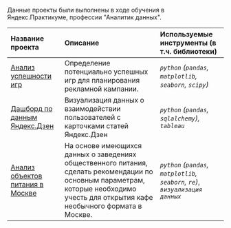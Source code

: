 Данные проекты были выполнены в ходе обучения в Яндекс.Практикуме, профессии "Аналитик данных".

| Название проекта | Описание | Используемые инструменты (в т.ч. библиотеки) | 
| :---------------------- | :---------------------- | :---------------------- |
| [Анализ успешности игр](https://github.com/krosskayen/yandex_praktikum_da/blob/main/game_sales/project_games.ipynb) | Определение потенциально успешных игр для планирования рекламной кампании.| *`python` (`pandas`, `matplotlib`, `seaborn`, `scipy`)* |
| [Дашборд по данным Яндекс.Дзен](https://public.tableau.com/app/profile/matvey.gulyaev/viz/project_yandex_tableau/Dashboard?publish=yes) | Визуализация данных о взаимодействии пользователей с карточками статей Яндекс.Дзен| *`python` (`pandas`, `sqlalchemy`), `tableau`* |
| [Анализ объектов питания в Москве]( https://github.com/krosskayen/food_establishment/blob/main/food_establishments%20(clear).ipynb) | На основе имеющихся данных о заведениях общественного питания, сделать рекомендации по основным параметрам, которые необходимо учесть для открытия кафе необычного формата в Москве.| *`python` (`pandas`, `matplotlib`, `seaborn`, `re`)*, *`визуализация данных`* |
